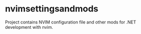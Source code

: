 # nvimsettingsandmods
Project contains NVIM configuration file and other mods for .NET development with nvim.
